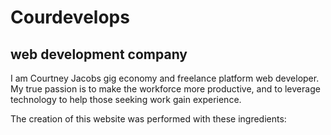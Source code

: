 # Courdevelops 

## web development company

<p>I am Courtney Jacobs gig economy and freelance platform web developer.  My true passion is to make the workforce more productive, 
and to leverage technology to help those seeking work gain experience.</p>

The creation of this website was performed with these ingredients:




